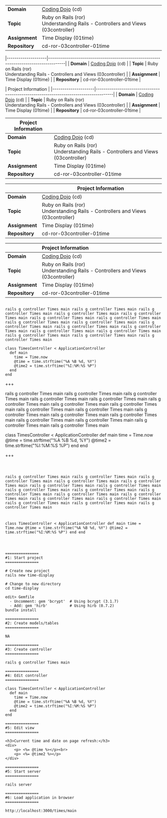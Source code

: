 |                    |                                                                                      |
|--------------------|--------------------------------------------------------------------------------------|
| <b>Domain</b>      | [Coding Dojo](http://codingdojo.com) (cd)                                            |
| <b>Topic</b>       | Ruby on Rails (ror) <br> Understanding Rails - Controllers and Views (03controller)  |
| <b>Assignment</b>  | Time Display (01time)                                                                |
| <b>Repository</b>  | cd-ror-03controller-01time                                                           |


|--------------------|--------------------------------------------------------------------------------------|
| <b>Domain</b>      | [Coding Dojo](http://codingdojo.com) (cd)                                            |
| <b>Topic</b>       | Ruby on Rails (ror) <br> Understanding Rails - Controllers and Views (03controller)  |
| <b>Assignment</b>  | Time Display (01time)                                                                |
| <b>Repository</b>  | cd-ror-03controller-01time                                                           |


| Project Information |
|---------------------|--------------------------------------------------------------------------------------|
| <b>Domain</b>       | [Coding Dojo](http://codingdojo.com) (cd)                                            |
| <b>Topic</b>        | Ruby on Rails (ror) <br> Understanding Rails - Controllers and Views (03controller)  |
| <b>Assignment</b>   | Time Display (01time)                                                                |
| <b>Repository</b>   | cd-ror-03controller-01time                                                           |


| Project Information |                                                                                      |
|---------------------|--------------------------------------------------------------------------------------|
| <b>Domain</b>       | [Coding Dojo](http://codingdojo.com) (cd)                                            |
| <b>Topic</b>        | Ruby on Rails (ror) <br> Understanding Rails - Controllers and Views (03controller)  |
| <b>Assignment</b>   | Time Display (01time)                                                                |
| <b>Repository</b>   | cd-ror-03controller-01time                                                           |


|                     | Project Information                                                                  |
|---------------------|--------------------------------------------------------------------------------------|
| <b>Domain</b>       | [Coding Dojo](http://codingdojo.com) (cd)                                            |
| <b>Topic</b>        | Ruby on Rails (ror) <br> Understanding Rails - Controllers and Views (03controller)  |
| <b>Assignment</b>   | Time Display (01time)                                                                |
| <b>Repository</b>   | cd-ror-03controller-01time                                                           |


|                     | Project Information                                                                  |
|---------------------|:-------------------------------------------------------------------------------------|
| <b>Domain</b>       | [Coding Dojo](http://codingdojo.com) (cd)                                            |
| <b>Topic</b>        | Ruby on Rails (ror) <br> Understanding Rails - Controllers and Views (03controller)  |
| <b>Assignment</b>   | Time Display (01time)                                                                |
| <b>Repository</b>   | cd-ror-03controller-01time                                                           |


~~~

rails g controller Times main rails g controller Times main rails g controller Times main rails g controller Times main rails g controller Times main rails g controller Times main rails g controller Times main rails g controller Times main rails g controller Times main rails g controller Times main rails g controller Times main rails g controller Times main rails g controller Times main rails g controller Times main rails g controller Times main rails g controller Times main rails g controller Times main 

class TimesController < ApplicationController
  def main
    time = Time.now
    @time = time.strftime("%A %B %d, %Y")
    @time2 = time.strftime("%I:%M:%S %P")
  end
end

~~~

+++

rails g controller Times main rails g controller Times main rails g controller Times main rails g controller Times main rails g controller Times main rails g controller Times main rails g controller Times main rails g controller Times main rails g controller Times main rails g controller Times main rails g controller Times main rails g controller Times main rails g controller Times main rails g controller Times main rails g controller Times main rails g controller Times main rails g controller Times main 

class TimesController < ApplicationController
  def main
    time = Time.now
    @time = time.strftime("%A %B %d, %Y")
    @time2 = time.strftime("%I:%M:%S %P")
  end
end

+++

<code>

rails g controller Times main rails g controller Times main rails g controller Times main rails g controller Times main rails g controller Times main rails g controller Times main rails g controller Times main rails g controller Times main rails g controller Times main rails g controller Times main rails g controller Times main rails g controller Times main rails g controller Times main rails g controller Times main rails g controller Times main rails g controller Times main rails g controller Times main 

class TimesController < ApplicationController
  def main
    time = Time.now
    @time = time.strftime("%A %B %d, %Y")
    @time2 = time.strftime("%I:%M:%S %P")
  end
end

</code>

~~~

===============
#1: Start project
===============

# Create new project
rails new time-display

# Change to new directory
cd time-display

edit> Gemfile
  - Uncomment: gem 'bcrypt'  # Using bcrypt (3.1.7)
  - Add: gem 'hirb'          # Using hirb (0.7.2)
bundle install

===============
#2: Create models/tables
===============

NA

===============
#3: Create controller
===============

rails g controller Times main 

===============
#4: Edit controller 
===============

class TimesController < ApplicationController
  def main
    time = Time.now
    @time = time.strftime("%A %B %d, %Y")
    @time2 = time.strftime("%I:%M:%S %P")
  end
end

===============
#5: Edit view
===============

<h3>Current time and date on page refresh:</h3>
<div>
    <p> <%= @time %></p><br>
    <p> <%= @time2 %></p>
</div>

===============
#5: Start server 
===============

rails server

===============
#6: Load application in browser
===============

http://localhost:3000/times/main

~~~
